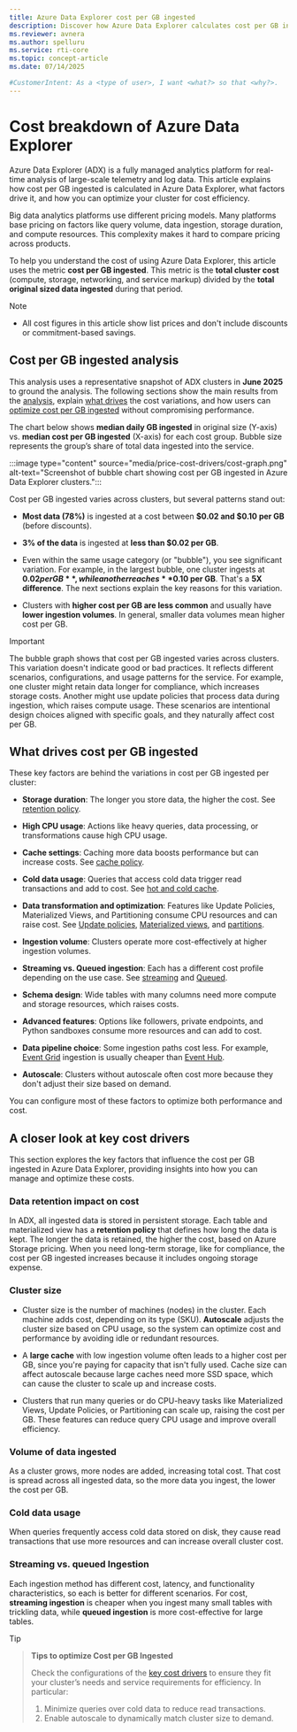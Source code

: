 ```yaml
---
title: Azure Data Explorer cost per GB ingested 
description: Discover how Azure Data Explorer calculates cost per GB ingested, what drives costs, and how to optimize your cluster.
ms.reviewer: avnera
ms.author: spelluru
ms.service: rti-core
ms.topic: concept-article
ms.date: 07/14/2025

#CustomerIntent: As a <type of user>, I want <what?> so that <why?>.
---
```


# Cost breakdown of Azure Data Explorer

Azure Data Explorer (ADX) is a fully managed analytics platform for real-time analysis of large-scale telemetry and log data. This article explains how cost per GB ingested is calculated in Azure Data Explorer, what factors drive it, and how you can optimize your cluster for cost efficiency.

Big data analytics platforms use different pricing models. Many platforms base pricing on factors like query volume, data ingestion, storage duration, and compute resources. This complexity makes it hard to compare pricing across products.

To help you understand the cost of using Azure Data Explorer, this article uses the metric **cost per GB ingested**. This metric is the **total cluster cost** (compute, storage, networking, and service markup) divided by the **total original sized data ingested** during that period.

> [!NOTE]
>
> * All cost figures in this article show list prices and don't include discounts or commitment-based savings.

## Cost per GB ingested analysis

This analysis uses a representative snapshot of ADX clusters in **June 2025** to ground the analysis. The following sections show the main results from the [analysis](#cost-per-gb-ingested-analysis), explain [what drives](#what-drives-cost-per-gb-ingested) the cost variations, and how users can [optimize cost per GB ingested](#a-closer-look-at-key-cost-drivers) without compromising performance.

The chart below shows **median daily GB ingested** in original size (Y-axis) vs. **median cost per GB ingested** (X-axis) for each cost group. Bubble size represents the group’s share of total data ingested into the service.

:::image type="content" source="media/price-cost-drivers/cost-graph.png" alt-text="Screenshot of bubble chart showing cost per GB ingested in Azure Data Explorer clusters.":::

Cost per GB ingested varies across clusters, but several patterns stand out:

* **Most data (78%)** is ingested at a cost between **$0.02 and $0.10 per GB** (before discounts).

* **3% of the data** is ingested at **less than $0.02 per GB**.

* Even within the same usage category (or "bubble"), you see significant variation. For example, in the largest bubble, one cluster ingests at **$0.02 per GB**, while another reaches **$0.10 per GB**. That's a **5X difference**. The next sections explain the key reasons for this variation.

* Clusters with **higher cost per GB are less common** and usually have **lower ingestion volumes**. In general, smaller data volumes mean higher cost per GB.
  
> [!IMPORTANT]
>
> The bubble graph shows that cost per GB ingested varies across clusters. This variation doesn't indicate good or bad practices. It reflects different scenarios, configurations, and usage patterns for the service.
For example, one cluster might retain data longer for compliance, which increases storage costs. Another might use update policies that process data during ingestion, which raises compute usage. These scenarios are intentional design choices aligned with specific goals, and they naturally affect cost per GB.

## What drives cost per GB ingested

These key factors are behind the variations in cost per GB ingested per cluster:

* **Storage duration**: The longer you store data, the higher the cost. See [retention policy](/kusto/management/show-table-retention-policy-command?view=azure-data-explorer&preserve-view=true).

* **High CPU usage**: Actions like heavy queries, data processing, or transformations cause high CPU usage.

* **Cache settings**: Caching more data boosts performance but can increase costs. See [cache policy](/kusto/management/cache-policy?view=azure-data-explorer&preserve-view=true).

* **Cold data usage**: Queries that access cold data trigger read transactions and add to cost. See [hot and cold cache](/kusto/management/cache-policy?view=azure-data-explorer&preserve-view=true).

* **Data transformation and optimization**: Features like Update Policies, Materialized Views, and Partitioning consume CPU resources and can raise cost. See [Update policies](/kusto/management/update-policy?view=azure-data-explorer&preserve-view=true), [Materialized views](/kusto/management/materialized-views/materialized-view-overview?view=azure-data-explorer&preserve-view=true), and [partitions](/kusto/management/partitioning-policy?view=azure-data-explorer&preserve-view=true).

* **Ingestion volume**: Clusters operate more cost-effectively at higher ingestion volumes.

* **Streaming vs. Queued ingestion**: Each has a different cost profile depending on the use case. See [streaming](/kusto/management/streaming-ingestion-policy?view=azure-data-explorer&preserve-view=true) and [Queued](/kusto/management/data-ingestion/queued-ingestion-overview?view=azure-data-explorer&preserve-view=true).

* **Schema design**: Wide tables with many columns need more compute and storage resources, which raises costs.

* **Advanced features**: Options like followers, private endpoints, and Python sandboxes consume more resources and can add to cost.

* **Data pipeline choice**: Some ingestion paths cost less. For example, [Event Grid](ingest-data-event-grid-overview.md) ingestion is usually cheaper than [Event Hub](ingest-data-event-hub-overview.md).

* **Autoscale**: Clusters without autoscale often cost more because they don't adjust their size based on demand.

You can configure most of these factors to optimize both performance and cost.

## A closer look at key cost drivers

This section explores the key factors that influence the cost per GB ingested in Azure Data Explorer, providing insights into how you can manage and optimize these costs.

### Data retention impact on cost

In ADX, all ingested data is stored in persistent storage. Each table and materialized view has a **retention policy** that defines how long the data is kept. The longer the data is retained, the higher the cost, based on Azure Storage pricing. When you need long-term storage, like for compliance, the cost per GB ingested increases because it includes ongoing storage expense.

### Cluster size

* Cluster size is the number of machines (nodes) in the cluster. Each machine adds cost, depending on its type (SKU). **Autoscale** adjusts the cluster size based on CPU usage, so the system can optimize cost and performance by avoiding idle or redundant resources.

* A **large cache** with low ingestion volume often leads to a higher cost per GB, since you're paying for capacity that isn't fully used. Cache size can affect autoscale because large caches need more SSD space, which can cause the cluster to scale up and increase costs.

* Clusters that run many queries or do CPU-heavy tasks like Materialized Views, Update Policies, or Partitioning can scale up, raising the cost per GB. These features can reduce query CPU usage and improve overall efficiency.

### Volume of data ingested

As a cluster grows, more nodes are added, increasing total cost. That cost is spread across all ingested data, so the more data you ingest, the lower the cost per GB.

### Cold data usage

When queries frequently access cold data stored on disk, they cause read transactions that use more resources and can increase overall cluster cost.

### Streaming vs. queued Ingestion

Each ingestion method has different cost, latency, and functionality characteristics, so each is better for different scenarios. For cost, **streaming ingestion** is cheaper when you ingest many small tables with trickling data, while **queued ingestion** is more cost-effective for large tables.

> [!TIP]

> **Tips to optimize Cost per GB Ingested**
>
> Check the configurations of the [key cost drivers](#a-closer-look-at-key-cost-drivers) to ensure they fit your cluster’s needs and service requirements for efficiency. In particular:
>
> 1. Minimize queries over cold data to reduce read transactions.
> 2. Enable autoscale to dynamically match cluster size to demand.
